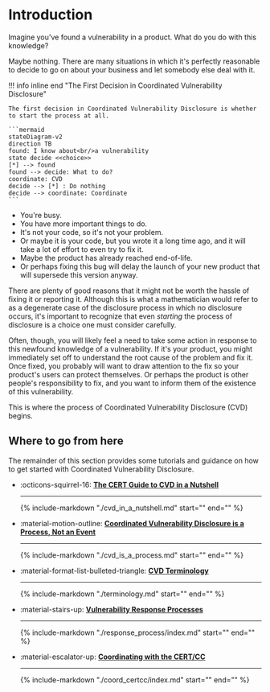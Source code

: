 # Introduction

Imagine you've found a vulnerability in a product. What do you do with
this knowledge?

Maybe nothing. There are many situations in which it's perfectly
reasonable to decide to go on about your business and let somebody else
deal with it.

!!! info inline end "The First Decision in Coordinated Vulnerability Disclosure"

    The first decision in Coordinated Vulnerability Disclosure is whether to start the process at all.

    ```mermaid
    stateDiagram-v2
    direction TB
    found: I know about<br/>a vulnerability
    state decide <<choice>>
    [*] --> found
    found --> decide: What to do?
    coordinate: CVD
    decide --> [*] : Do nothing
    decide --> coordinate: Coordinate
    ```

- You're busy.
- You have more important things to do.
- It's not your code, so it's not your problem.
- Or maybe it is your code, but you wrote it a long time ago, and it will take a lot of effort to even
try to fix it.
- Maybe the product has already reached end-of-life.
- Or perhaps fixing this bug will delay the launch of your new product that will supersede this version anyway.

There are plenty of good reasons
that it might not be worth the hassle of fixing it or reporting it.
Although this is what a mathematician would refer to as a degenerate
case of the disclosure process in which no disclosure occurs, it's
important to recognize that even *starting* the process of disclosure is a
choice one must consider carefully.

Often, though, you will likely feel a need to take some action in
response to this newfound knowledge of a vulnerability. If it's your
product, you might immediately set off to understand the root cause of
the problem and fix it. Once fixed, you probably will want to draw
attention to the fix so your product's users can protect themselves. Or
perhaps the product is other people's responsibility to fix, and you
want to inform them of the existence of this vulnerability.

This is where the process of Coordinated Vulnerability Disclosure (CVD)
begins.

## Where to go from here

The remainder of this section provides some tutorials and guidance on how to get started with
Coordinated Vulnerability Disclosure.

<div class="grid cards" markdown>

- :octicons-squirrel-16: [**The CERT Guide to CVD in a Nutshell**](./cvd_in_a_nutshell.md)

    ---
    {% include-markdown "./cvd_in_a_nutshell.md" start="<!--start-->" end="<!--end-->" %}

- :material-motion-outline: [**Coordinated Vulnerability Disclosure is a Process, Not an Event**](./cvd_is_a_process.md)

    ---
    {% include-markdown "./cvd_is_a_process.md" start="<!--start-->" end="<!--end-->" %}

- :material-format-list-bulleted-triangle: [**CVD Terminology**](./terminology.md)

    ---
    {% include-markdown "./terminology.md" start="<!--start-->" end="<!--end-->" %}

- :material-stairs-up: [**Vulnerability Response Processes**](./response_process/index.md)

    ---
    {% include-markdown "./response_process/index.md" start="<!--start-->" end="<!--end-->" %}

- :material-escalator-up: [**Coordinating with the CERT/CC**](./coord_certcc/index.md)

    ---
    {% include-markdown "./coord_certcc/index.md" start="<!--start-->" end="<!--end-->" %}

</div>
